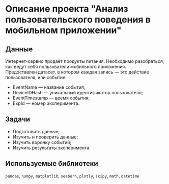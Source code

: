 # Описание проекта "Анализ пользовательского поведения в мобильном приложении"

## Данные
Интернет-сервис продаёт продукты питания. Необходимо разобраться, как ведут себя пользователи мобильного приложения.    
Предоставлен датасет, в котором каждая запись — это действие пользователя, или событие:
- EventName — название события;
- DeviceIDHash — уникальный идентификатор пользователя;
- EventTimestamp — время события;
- ExpId — номер эксперимента.

## Задачи
- Подготовить данные;
- Изучить и проверить данные;
- Изучить воронку событий;
- Изучить результаты эксперимента.

## Используемые библиотеки
`pandas`, `numpy`, `matplotlib`, `seaborn`, `plotly`, `scipy`, `math`, `datetime`
